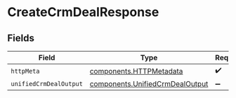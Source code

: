 # CreateCrmDealResponse


## Fields

| Field                                                                              | Type                                                                               | Required                                                                           | Description                                                                        |
| ---------------------------------------------------------------------------------- | ---------------------------------------------------------------------------------- | ---------------------------------------------------------------------------------- | ---------------------------------------------------------------------------------- |
| `httpMeta`                                                                         | [components.HTTPMetadata](../../models/components/httpmetadata.md)                 | :heavy_check_mark:                                                                 | N/A                                                                                |
| `unifiedCrmDealOutput`                                                             | [components.UnifiedCrmDealOutput](../../models/components/unifiedcrmdealoutput.md) | :heavy_minus_sign:                                                                 | N/A                                                                                |